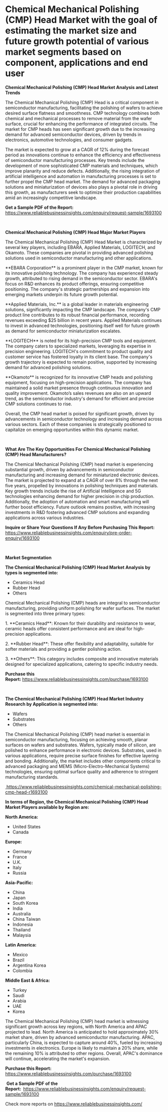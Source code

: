 <p><h1>Chemical Mechanical Polishing (CMP) Head Market with the goal of estimating the market size and future growth potential of various market segments based on component, applications and end user</h1></p><p><strong>Chemical Mechanical Polishing (CMP) Head Market Analysis and Latest Trends</strong></p>
<p><p>The Chemical Mechanical Polishing (CMP) Head is a critical component in semiconductor manufacturing, facilitating the polishing of wafers to achieve desired surface flatness and smoothness. CMP technology combines both chemical and mechanical processes to remove material from the wafer surface, crucial for enhancing the performance of integrated circuits. The market for CMP heads has seen significant growth due to the increasing demand for advanced semiconductor devices, driven by trends in electronics, automotive technologies, and consumer gadgets.</p><p>The market is expected to grow at a CAGR of 12% during the forecast period as innovations continue to enhance the efficiency and effectiveness of semiconductor manufacturing processes. Key trends include the development of more sophisticated CMP materials and techniques, which improve planarity and reduce defects. Additionally, the rising integration of artificial intelligence and automation in manufacturing processes is set to further propel the CMP head market. The demand for advanced packaging solutions and miniaturization of devices also plays a pivotal role in driving this growth, as manufacturers seek to optimize their production capabilities amid an increasingly competitive landscape.</p></p>
<p><strong>Get a Sample PDF of the Report:&nbsp;</strong> <a href="https://www.reliablebusinessinsights.com/enquiry/request-sample/1693100?utm_campaign=2302&utm_medium=2&utm_source=Github&utm_content=ia&utm_term=27032025&utm_id=chemical-mechanical-polishing-cmp-head">https://www.reliablebusinessinsights.com/enquiry/request-sample/1693100</a></p>
<p>&nbsp;</p>
<p><strong>Chemical Mechanical Polishing (CMP) Head Major Market Players</strong></p>
<p><p>The Chemical Mechanical Polishing (CMP) Head Market is characterized by several key players, including EBARA, Applied Materials, LOGITECH, and Okamoto. These companies are pivotal in providing advanced polishing solutions used in semiconductor manufacturing and other applications.</p><p>**EBARA Corporation** is a prominent player in the CMP market, known for its innovative polishing technology. The company has experienced steady growth, attributed to rising demand in the semiconductor sector. EBARA's focus on R&D enhances its product offerings, ensuring competitive positioning. The company's strategic partnerships and expansion into emerging markets underpin its future growth potential.</p><p>**Applied Materials, Inc.** is a global leader in materials engineering solutions, significantly impacting the CMP landscape. The company's CMP product line contributes to its robust financial performance, recording revenues exceeding $25 billion in recent years. Applied Materials continues to invest in advanced technologies, positioning itself well for future growth as demand for semiconductor miniaturization escalates.</p><p>**LOGITECH** is noted for its high-precision CMP tools and equipment. The company caters to specialized markets, leveraging its expertise in precision engineering. LOGITECH's commitment to product quality and customer service has fostered loyalty in its client base. The company's growth trajectory is expected to remain positive, supported by increasing demand for advanced polishing solutions.</p><p>**Okamoto** is recognized for its innovative CMP heads and polishing equipment, focusing on high-precision applications. The company has maintained a solid market presence through continuous innovation and quality improvement. Okamoto’s sales revenues are also on an upward trend, as the semiconductor industry's demand for efficient and precise CMP solutions continues to rise.</p><p>Overall, the CMP head market is poised for significant growth, driven by advancements in semiconductor technology and increasing demand across various sectors. Each of these companies is strategically positioned to capitalize on emerging opportunities within this dynamic market.</p></p>
<p>&nbsp;</p>
<p><strong>What Are The Key Opportunities For Chemical Mechanical Polishing (CMP) Head Manufacturers?</strong></p>
<p><p>The Chemical Mechanical Polishing (CMP) head market is experiencing substantial growth, driven by advancements in semiconductor manufacturing and increasing demand for miniaturized electronic devices. The market is projected to expand at a CAGR of over 8% through the next five years, propelled by innovations in polishing techniques and materials. Key growth trends include the rise of Artificial Intelligence and 5G technologies enhancing demand for higher precision in chip production. Additionally, the adoption of automation and smart manufacturing will further boost efficiency. Future outlook remains positive, with increasing investments in R&D fostering advanced CMP solutions and expanding applications across various industries.</p></p>
<p><strong>Inquire or Share Your Questions If Any Before Purchasing This Report:</strong> <a href="https://www.reliablebusinessinsights.com/enquiry/pre-order-enquiry/1693100?utm_campaign=2302&utm_medium=2&utm_source=Github&utm_content=ia&utm_term=27032025&utm_id=chemical-mechanical-polishing-cmp-head">https://www.reliablebusinessinsights.com/enquiry/pre-order-enquiry/1693100</a></p>
<p>&nbsp;</p>
<p><strong>Market Segmentation</strong></p>
<p><strong>The Chemical Mechanical Polishing (CMP) Head Market Analysis by types is segmented into:</strong></p>
<p><ul><li>Ceramics Head</li><li>Rubber Head</li><li>Others</li></ul></p>
<p><p>Chemical Mechanical Polishing (CMP) heads are integral to semiconductor manufacturing, providing uniform polishing for wafer surfaces. The market is segmented into three primary types: </p><p>1. **Ceramics Head**: Known for their durability and resistance to wear, ceramic heads offer consistent performance and are ideal for high-precision applications.</p><p>   </p><p>2. **Rubber Head**: These offer flexibility and adaptability, suitable for softer materials and providing a gentler polishing action.</p><p>   </p><p>3. **Others**: This category includes composite and innovative materials designed for specialized applications, catering to specific industry needs.</p></p>
<p><strong>Purchase this Report:&nbsp;</strong><a href="https://www.reliablebusinessinsights.com/purchase/1693100?utm_campaign=2302&utm_medium=2&utm_source=Github&utm_content=ia&utm_term=27032025&utm_id=chemical-mechanical-polishing-cmp-head">https://www.reliablebusinessinsights.com/purchase/1693100</a></p>
<p>&nbsp;</p>
<p><strong>The Chemical Mechanical Polishing (CMP) Head Market Industry Research by Application is segmented into:</strong></p>
<p><ul><li>Wafers</li><li>Substrates</li><li>Others</li></ul></p>
<p><p>The Chemical Mechanical Polishing (CMP) head market is essential in semiconductor manufacturing, focusing on achieving smooth, planar surfaces on wafers and substrates. Wafers, typically made of silicon, are polished to enhance performance in electronic devices. Substrates, used in various applications, require precise surface finishes for effective layering and bonding. Additionally, the market includes other components critical to advanced packaging and MEMS (Micro-Electro-Mechanical Systems) technologies, ensuring optimal surface quality and adherence to stringent manufacturing standards.</p></p>
<p><a href="https://www.reliablebusinessinsights.com/chemical-mechanical-polishing-cmp-head-r1693100?utm_campaign=2302&utm_medium=2&utm_source=Github&utm_content=ia&utm_term=27032025&utm_id=chemical-mechanical-polishing-cmp-head">&nbsp;https://www.reliablebusinessinsights.com/chemical-mechanical-polishing-cmp-head-r1693100</a></p>
<p><strong>In terms of Region, the Chemical Mechanical Polishing (CMP) Head Market Players available by Region are:</strong></p>
<p>
    <p> <strong> North America: </strong>
        <ul>
            <li>United States</li>
            <li>Canada</li>
        </ul>
        </p> 
    <p> <strong> Europe: </strong>
        <ul>
            <li>Germany</li>
            <li>France</li>
            <li>U.K.</li>
            <li>Italy</li>
            <li>Russia</li>
        </ul>
        </p> 
    <p> <strong> Asia-Pacific: </strong>
        <ul>
            <li>China</li>
            <li>Japan</li>
            <li>South Korea</li>
            <li>India</li>
            <li>Australia</li>
            <li>China Taiwan</li>
            <li>Indonesia</li>
            <li>Thailand</li>
            <li>Malaysia</li>
        </ul>
        </p> 
    <p> <strong> Latin America: </strong>
        <ul>
            <li>Mexico</li>
            <li>Brazil</li>
            <li>Argentina Korea</li>
            <li>Colombia</li>
        </ul>
        </p> 
    <p> <strong> Middle East & Africa: </strong>
        <ul>
            <li>Turkey</li>
            <li>Saudi</li>
            <li>Arabia</li>
            <li>UAE</li>
            <li>Korea</li>
        </ul>
    </p>
    </p>
<p><p>The Chemical Mechanical Polishing (CMP) head market is witnessing significant growth across key regions, with North America and APAC projected to lead. North America is anticipated to hold approximately 30% market share, driven by advanced semiconductor manufacturing. APAC, particularly China, is expected to capture around 40%, fueled by increasing investments in electronics. Europe is likely to maintain a 20% share, while the remaining 10% is attributed to other regions. Overall, APAC's dominance will continue, accelerating the market's expansion.</p></p>
<p><strong>Purchase this Report: </strong><a href="https://www.reliablebusinessinsights.com/purchase/1693100?utm_campaign=2302&utm_medium=2&utm_source=Github&utm_content=ia&utm_term=27032025&utm_id=chemical-mechanical-polishing-cmp-head">https://www.reliablebusinessinsights.com/purchase/1693100</a></p>
<p>&nbsp;<strong>Get a Sample PDF of the Report:&nbsp;&nbsp;</strong><a href="https://www.reliablebusinessinsights.com/enquiry/request-sample/1693100?utm_campaign=2302&utm_medium=2&utm_source=Github&utm_content=ia&utm_term=27032025&utm_id=chemical-mechanical-polishing-cmp-head">https://www.reliablebusinessinsights.com/enquiry/request-sample/1693100</a></p>
<p><strong></strong></p>
<p>Check more reports on <a href="https://www.reliablebusinessinsights.com/?utm_campaign=2302&utm_medium=2&utm_source=Github&utm_content=ia&utm_term=27032025&utm_id=chemical-mechanical-polishing-cmp-head">https://www.reliablebusinessinsights.com/</a></p>